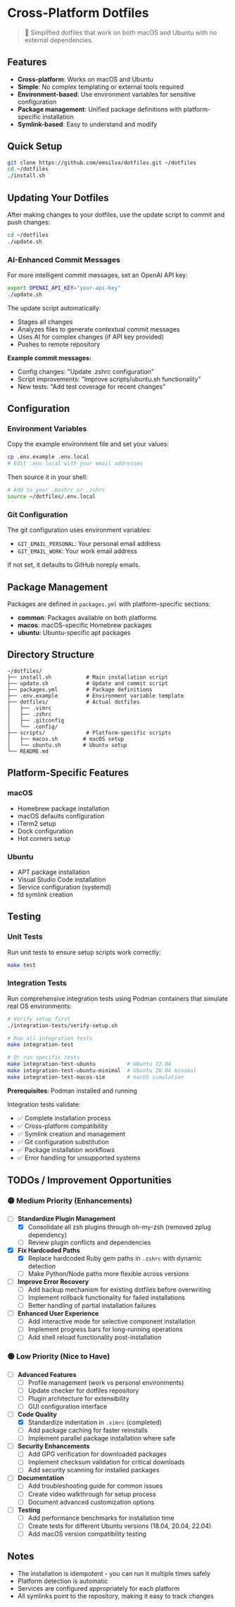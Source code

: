 # Cross-Platform Dotfiles

> 🔧 Simplified dotfiles that work on both macOS and Ubuntu with no external dependencies.

## Features

- **Cross-platform**: Works on macOS and Ubuntu
- **Simple**: No complex templating or external tools required
- **Environment-based**: Use environment variables for sensitive configuration
- **Package management**: Unified package definitions with platform-specific installation
- **Symlink-based**: Easy to understand and modify

## Quick Setup

```bash
git clone https://github.com/emsilva/dotfiles.git ~/dotfiles
cd ~/dotfiles
./install.sh
```

## Updating Your Dotfiles

After making changes to your dotfiles, use the update script to commit and push changes:

```bash
cd ~/dotfiles
./update.sh
```

### AI-Enhanced Commit Messages

For more intelligent commit messages, set an OpenAI API key:

```bash
export OPENAI_API_KEY="your-api-key"
./update.sh
```

The update script automatically:
- Stages all changes
- Analyzes files to generate contextual commit messages
- Uses AI for complex changes (if API key provided)
- Pushes to remote repository

**Example commit messages:**
- Config changes: "Update .zshrc configuration"
- Script improvements: "Improve scripts/ubuntu.sh functionality"
- New tests: "Add test coverage for recent changes"

## Configuration

### Environment Variables

Copy the example environment file and set your values:

```bash
cp .env.example .env.local
# Edit .env.local with your email addresses
```

Then source it in your shell:

```bash
# Add to your .bashrc or .zshrc
source ~/dotfiles/.env.local
```

### Git Configuration

The git configuration uses environment variables:
- `GIT_EMAIL_PERSONAL`: Your personal email address
- `GIT_EMAIL_WORK`: Your work email address

If not set, it defaults to GitHub noreply emails.

## Package Management

Packages are defined in `packages.yml` with platform-specific sections:

- **common**: Packages available on both platforms
- **macos**: macOS-specific Homebrew packages
- **ubuntu**: Ubuntu-specific apt packages

## Directory Structure

```
~/dotfiles/
├── install.sh           # Main installation script
├── update.sh            # Update and commit script
├── packages.yml         # Package definitions
├── .env.example         # Environment variable template
├── dotfiles/            # Actual dotfiles
│   ├── .vimrc
│   ├── .zshrc
│   ├── .gitconfig
│   └── .config/
├── scripts/             # Platform-specific scripts
│   ├── macos.sh        # macOS setup
│   └── ubuntu.sh       # Ubuntu setup
└── README.md
```

## Platform-Specific Features

### macOS
- Homebrew package installation
- macOS defaults configuration
- iTerm2 setup
- Dock configuration
- Hot corners setup

### Ubuntu
- APT package installation
- Visual Studio Code installation
- Service configuration (systemd)
- fd symlink creation

## Testing

### Unit Tests

Run unit tests to ensure setup scripts work correctly:

```bash
make test
```

### Integration Tests

Run comprehensive integration tests using Podman containers that simulate real OS environments:

```bash
# Verify setup first
./integration-tests/verify-setup.sh

# Run all integration tests
make integration-test

# Or run specific tests
make integration-test-ubuntu          # Ubuntu 22.04
make integration-test-ubuntu-minimal  # Ubuntu 20.04 minimal
make integration-test-macos-sim       # macOS simulation
```

**Prerequisites**: Podman installed and running

Integration tests validate:
- ✅ Complete installation process
- ✅ Cross-platform compatibility  
- ✅ Symlink creation and management
- ✅ Git configuration substitution
- ✅ Package installation workflows
- ✅ Error handling for unsupported systems


## TODOs / Improvement Opportunities


### 🟡 Medium Priority (Enhancements)
- [ ] **Standardize Plugin Management**
  - [x] Consolidate all zsh plugins through oh-my-zsh (removed zplug dependency)
  - [ ] Review plugin conflicts and dependencies
  
- [x] **Fix Hardcoded Paths**
  - [x] Replace hardcoded Ruby gem paths in `.zshrc` with dynamic detection
  - [ ] Make Python/Node paths more flexible across versions
  
- [ ] **Improve Error Recovery**
  - [ ] Add backup mechanism for existing dotfiles before overwriting
  - [ ] Implement rollback functionality for failed installations
  - [ ] Better handling of partial installation failures

- [ ] **Enhanced User Experience**
  - [ ] Add interactive mode for selective component installation  
  - [ ] Implement progress bars for long-running operations
  - [ ] Add shell reload functionality post-installation

### 🟢 Low Priority (Nice to Have)
- [ ] **Advanced Features**
  - [ ] Profile management (work vs personal environments)
  - [ ] Update checker for dotfiles repository
  - [ ] Plugin architecture for extensibility
  - [ ] GUI configuration interface

- [ ] **Code Quality**
  - [x] Standardize indentation in `.vimrc` (completed)
  - [ ] Add package caching for faster reinstalls
  - [ ] Implement parallel package installation where safe

- [ ] **Security Enhancements**
  - [ ] Add GPG verification for downloaded packages
  - [ ] Implement checksum validation for critical downloads
  - [ ] Add security scanning for installed packages

- [ ] **Documentation**
  - [ ] Add troubleshooting guide for common issues
  - [ ] Create video walkthrough for setup process
  - [ ] Document advanced customization options

- [ ] **Testing**
  - [ ] Add performance benchmarks for installation time
  - [ ] Create tests for different Ubuntu versions (18.04, 20.04, 22.04)
  - [ ] Add macOS version compatibility testing

## Notes

- The installation is idempotent - you can run it multiple times safely
- Platform detection is automatic
- Services are configured appropriately for each platform
- All symlinks point to the repository, making it easy to track changes
